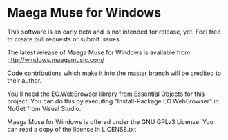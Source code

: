 # Maega Muse for Windows
This software is an early beta and is not intended for release, yet.
Feel free to create pull requests or submit issues.

The latest release of Maega Muse for Windows is available from http://windows.maegamusic.com/

Code contributions which make it into the master branch will be credited to their author.

You'll need the EO.WebBrowser library from Essential Objects for this project.
You can do this by executing "Install-Package EO.WebBrowser" in NuGet from Visual Studio.

Maega Muse for Windows is offered under the GNU GPLv3 License.
You can read a copy of the license in LICENSE.txt
